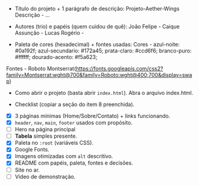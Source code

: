- Título do projeto + 1 parágrafo de descrição:
  Projeto-Aether-Wings
  Descrição -
  ...

- Autores (trio) e papéis (quem cuidou de quê):
  João Felipe - 
  Caique Assunção - 
  Lucas Rogério -
  
- Paleta de cores (hexadecimal) + fontes usadas:
Cores - 
  azul-noite: #0a192f;
  azul-secundario: #172a45;
  prata-claro: #ccd6f6;
  branco-puro: #ffffff;
  dourado-acento: #f5a623;

Fontes -
  Roboto
  Montserrat(https://fonts.googleapis.com/css2?family=Montserrat:wght@700&family=Roboto:wght@400;700&display=swap)

- Como abrir o projeto (basta abrir `index.html`).
  Abra o arquivo index.html.

- Checklist (copiar a seção do item 8 preenchida).
- [x]  3 páginas mínimas (Home/Sobre/Contato) + links funcionando.
- [x]  `header`, `nav`, `main`, `footer` usados com propósito.
- [ ]  Hero na página principal
- [ ]  **Tabela** simples presente.
- [x]  Paleta no `:root` (variáveis CSS).
- [x]  Google Fonts.
- [x]  Imagens otimizadas com `alt` descritivo.
- [x]  README com papéis, paleta, fontes e decisões.
- [ ]  Site no ar.
- [ ]  Vídeo de demonstração.